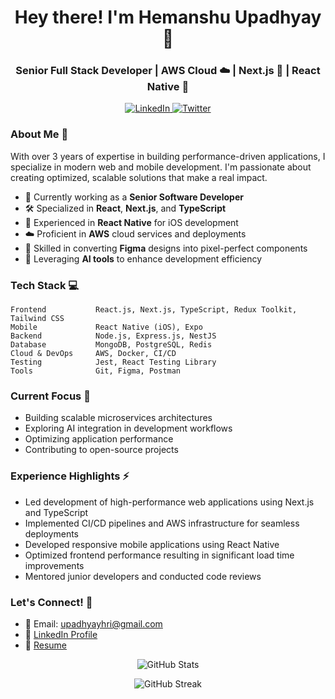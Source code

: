 <h1 align="center">Hey there! I'm Hemanshu Upadhyay 👋</h1>
<h3 align="center">Senior Full Stack Developer | AWS Cloud ☁️ | Next.js 🚀 | React Native 📱</h3>

<p align="center">
  <a href="https://linkedin.com/in/hemanshu-upadhyay-41957b1a8">
    <img src="https://img.shields.io/badge/LinkedIn-0077B5?style=for-the-badge&logo=linkedin&logoColor=white" alt="LinkedIn"/>
  </a>
  <a href="https://twitter.com/upadhyayhari_">
    <img src="https://img.shields.io/badge/Twitter-1DA1F2?style=for-the-badge&logo=twitter&logoColor=white" alt="Twitter"/>
  </a>
</p>

### About Me 🚀

With over 3 years of expertise in building performance-driven applications, I specialize in modern web and mobile development. I'm passionate about creating optimized, scalable solutions that make a real impact.

- 🔭 Currently working as a **Senior Software Developer**
- 🛠 Specialized in **React**, **Next.js**, and **TypeScript**
- 📱 Experienced in **React Native** for iOS development
- ☁️ Proficient in **AWS** cloud services and deployments
- 🎨 Skilled in converting **Figma** designs into pixel-perfect components
- 🤖 Leveraging **AI tools** to enhance development efficiency

### Tech Stack 💻

```text
Frontend           React.js, Next.js, TypeScript, Redux Toolkit, Tailwind CSS
Mobile             React Native (iOS), Expo
Backend            Node.js, Express.js, NestJS
Database           MongoDB, PostgreSQL, Redis
Cloud & DevOps     AWS, Docker, CI/CD
Testing            Jest, React Testing Library
Tools              Git, Figma, Postman
```

### Current Focus 🎯

- Building scalable microservices architectures
- Exploring AI integration in development workflows
- Optimizing application performance
- Contributing to open-source projects

### Experience Highlights ⚡

- Led development of high-performance web applications using Next.js and TypeScript
- Implemented CI/CD pipelines and AWS infrastructure for seamless deployments
- Developed responsive mobile applications using React Native
- Optimized frontend performance resulting in significant load time improvements
- Mentored junior developers and conducted code reviews

### Let's Connect! 🤝

- 📧 Email: upadhyayhri@gmail.com
- 💼 [LinkedIn Profile](https://linkedin.com/in/hemanshu-upadhyay-41957b1a8)
- 📄 [Resume](https://drive.google.com/file/d/1p81f-JtHlBcdcZ81STWfxriKLkWvMt6W/view?usp=sharing)

<p align="center">
  <img src="https://github-readme-stats.vercel.app/api?username=hemanshu-upadhyay&show_icons=true&theme=radical" alt="GitHub Stats" />
</p>

<p align="center">
  <img src="https://github-readme-streak-stats.herokuapp.com/?user=hemanshu-upadhyay&theme=radical" alt="GitHub Streak" />
</p>
